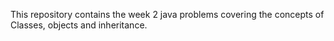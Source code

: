 This repository contains the week 2 java problems covering the concepts of Classes, objects and inheritance.
